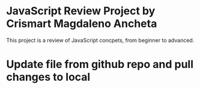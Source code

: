 
# JavaScript Review Project by Crismart Magdaleno Ancheta
This project is a review of JavaScript concpets, from beginner to advanced.

# Update file from github repo and pull changes to local